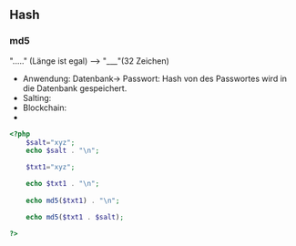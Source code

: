 ## Hash

### md5

"....." (Länge ist egal) --> "\_\_\_"(32 Zeichen)

- Anwendung: Datenbank-> Passwort: Hash von des Passwortes wird in die Datenbank gespeichert.
- Salting:
- Blockchain:
-
```php
<?php 
    $salt="xyz";
    echo $salt . "\n";

    $txt1="xyz";

    echo $txt1 . "\n";
    
    echo md5($txt1) . "\n";

    echo md5($txt1 . $salt);

?>
```
